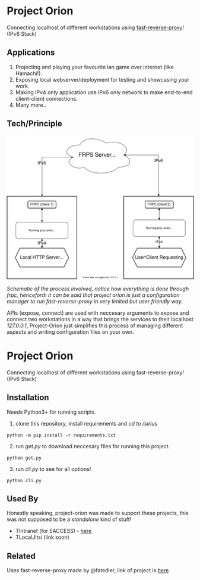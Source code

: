 # Project Orion

Connecting localhost of different workstations using [fast-reverse-proxy](https://github.com/fatedier/frp)! (IPv6 Stack)


## Applications
1. Projecting and playing your favourite lan game over internet (like Hamachi!).
2. Exposing local webserver/deployment for testing and showcasing your work.
3. Making IPv4 only application use IPv6 only network to make end-to-end client-client connections.
4. Many more..
## Tech/Principle
![Alt text](https://raw.githubusercontent.com/hari01584/project-orion/main/screenshots/projorion.svg?sanitize=true)

*Schematic of the process involved, notice how everything is done through frpc, henceforth it can be said that project orion is just a configuration manager to run fast-reverse-proxy in very limited but user friendly way.*

APIs (expose, connect) are used with neccesary arguments to expose and connect two workstations in a way that brings the services to their localhost *127.0.0.1*, Project-Orion just simplifies this process of managing different aspects and writing configuration files on your own.

# Project Orion

Connecting localhost of different workstations using fast-reverse-proxy! (IPv6 Stack)


## Installation
Needs Python3+ for running scripts.
1. clone this repository, install requirements and *cd to /sirius*
```
python -m pip install -r requirements.txt
```
2. run *get.py* to download neccesary files for running this project.
```
python get.py
```
3. run *cli.py* to see for all options!
```
python cli.py
```


## Used By

Honestly speaking, project-orion was made to support these projects, this was not supposed to be a *standalone* kind of stuff!
- TIntranet (for EACCESS) - [here](https://github.com/hari01584/xTIntranet)
- TLocalJitsi (link soon)


## Related
Uses fast-reverse-proxy made by @fatedier, link of project is [here](https://github.com/fatedier/frp)
